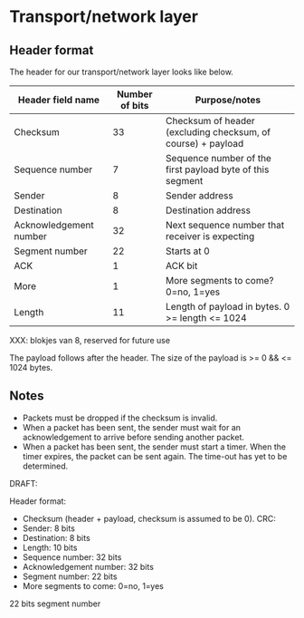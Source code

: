# Transport/network layer

## Header format

The header for our transport/network layer looks like below.
 
| Header field name | Number of bits | Purpose/notes |
| --- | --- | --- |
| Checksum | 33 | Checksum of header (excluding checksum, of course) + payload |
| Sequence number | 7 | Sequence number of the first payload byte of this segment |
| Sender | 8 | Sender address |
| Destination | 8 | Destination address |
| Acknowledgement number | 32 | Next sequence number that receiver is expecting |
| Segment number | 22 | Starts at 0 |
| ACK | 1 | ACK bit |
| More | 1 | More segments to come? 0=no, 1=yes |
| Length | 11 | Length of payload in bytes. 0 >= length <= 1024 |

XXX: blokjes van 8, reserved for future use

The payload follows after the header. The size of the payload is >= 0 && <= 1024
bytes.

## Notes

 * Packets must be dropped if the checksum is invalid.
 * When a packet has been sent, the sender must wait for an acknowledgement to
   arrive before sending another packet.
 * When a packet has been sent, the sender must start a timer. When the timer
   expires, the packet can be sent again. The time-out has yet to be determined.



DRAFT:

Header format:
 * Checksum (header + payload, checksum is assumed to be 0). CRC: 
 * Sender: 8 bits
 * Destination: 8 bits
 * Length: 10 bits
 * Sequence number: 32 bits
 * Acknowledgement number: 32 bits
 * Segment number: 22 bits
 * More segments to come: 0=no, 1=yes


22 bits segment number
